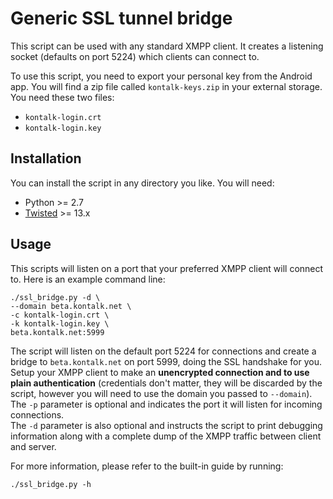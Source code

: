 Generic SSL tunnel bridge
=========================

This script can be used with any standard XMPP client.
It creates a listening socket (defaults on port 5224) which clients can
connect to.

To use this script, you need to export your personal key from the Android
app. You will find a zip file called `kontalk-keys.zip` in your external
storage. You need these two files:

* `kontalk-login.crt`
* `kontalk-login.key`


## Installation

You can install the script in any directory you like.
You will need:

 * Python >= 2.7
 * [Twisted](http://twistedmatrix.com/) >= 13.x


## Usage

This scripts will listen on a port that your preferred XMPP client will connect
to. Here is an example command line:

```
./ssl_bridge.py -d \
--domain beta.kontalk.net \
-c kontalk-login.crt \
-k kontalk-login.key \
beta.kontalk.net:5999
```

The script will listen on the default port 5224 for connections and create a
bridge to `beta.kontalk.net` on port 5999, doing the SSL handshake for you.  
Setup your XMPP client to make an **unencrypted connection and to use plain
authentication** (credentials don't matter, they will be discarded by the script,
however you will need to use the domain you passed to `--domain`).  
The `-p` parameter is optional and indicates the port it will listen for
incoming connections.  
The `-d` parameter is also optional and instructs the script to print debugging
information along with a complete dump of the XMPP traffic between client and
server.

For more information, please refer to the built-in guide by running:

```
./ssl_bridge.py -h
```
